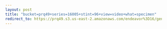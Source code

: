```yaml
---
layout: post
title: "bucket=prq49+series=16005+stint=96+view=video+what=specimen"
redirect_to: https://prq49.s3.us-east-2.amazonaws.com/endeavor%3D16/genomes/stage%3D0%2Bwhat%3Dgenerated/stint%3D96/series%3D16005/a%3Dgenome%2Bcriteria%3Dabundance%2Bmorph%3Dwildtype%2Bproc%3D0%2Bseries%3D16005%2Bstint%3D96%2Bthread%3D0%2Bvariation%3Dmaster%2Bext%3D.json.gz
---
```

